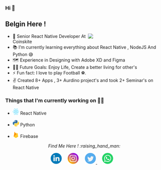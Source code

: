 
### Hi 👋

## Belgin Here !

<img align= "right" width= "240" src= "https://pa1.narvii.com/6580/8098c6e9207376889eeb0532d9f5a0723c4d73f5_hq.gif"/>

- 🙂 Senior React Native Developer At Coinskite
- 📚 I’m currently learning everything about React Native , NodeJS And Python 😅
- 🗺 Experience in Designing with Adobe XD and Figma  
- 💪🏼 Future Goals: Enjoy Life, Create a better living for other's 
- ⚡  Fun fact: I love to play Football ⚽️.
- ✌️ Created 8+ Apps , 3+ Aurdino project's and took 2+ Seminar's on React Native

### Things that I'm currently working on  👨‍💻 

 -  <img src="https://github.com/Belgin-Android/Belgin-Android/blob/master/Images/react.svg" alt="reactnative" width="20" height="20"/> React Native

 - <img src="https://github.com/Belgin-Android/Belgin-Android/blob/master/Images/Python-logo-notext.svg" alt="python" width="20" height="20"/> Python

 - <img src="https://github.com/Belgin-Android/Belgin-Android/blob/master/Images/firebase-icon.svg" alt="firebase" width="20" height="20"/> Firebase

<p align="center"> 
  <i>Find Me Here ! :raising_hand_man: </i>
</p>

<p align="center">
  <a href="https://www.linkedin.com/in/belgin-jarosh/"><img src="https://github.com/Belgin-Android/Belgin-Android/blob/master/Images/linkedin-round.svg" width="35px" alt="LinkedIn"></a> &nbsp; &nbsp;
  <a href="https://www.instagram.com/me.belgin/"><img src="https://github.com/Belgin-Android/Belgin-Android/blob/master/Images/instagram-round.svg" width="35px" alt="Instagram"></a> &nbsp; &nbsp;
  <a href="https://twitter.com/mebelgin"><img src="https://github.com/Belgin-Android/Belgin-Android/blob/master/Images/twitter-round.svg" width="35px" alt="Twitter">     </a> &nbsp; &nbsp;
  <a href="https://api.whatsapp.com/send?phone=+919042542868"><img src="https://github.com/Belgin-Android/Belgin-Android/blob/master/Images/whatsapp-round.svg" width="35px" alt="Whatsapp"></a> &nbsp; &nbsp;
</p>

<br />
<br />
